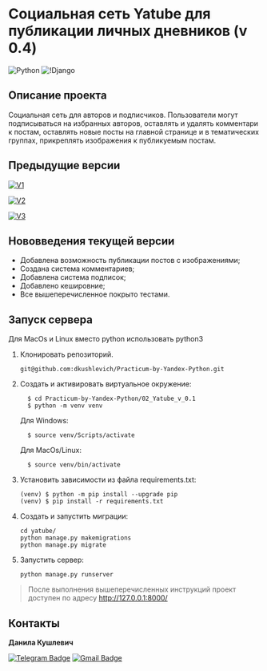 # Социальная сеть Yatube для публикации личных дневников (v 0.4)
![Python](https://img.shields.io/badge/Python-3.9.10-blue) ![!Django](https://img.shields.io/badge/Django-2.2.9-blue)

## Описание проекта
Социальная сеть для авторов и подписчиков. Пользователи могут подписываться на избранных авторов, оставлять и удалять комментари к постам, оставлять новые посты на главной странице и в тематических группах, прикреплять изображения к публикуемым постам.

## Предыдущие версии
[![V1](https://img.shields.io/badge/Version-0.1-blue?style=flat&link=https://github.com/dkushlevich/Practicum-by-Yandex-Python/tree/main/02_Yatube_v_0.1)](https://github.com/dkushlevich/Practicum-by-Yandex-Python/tree/main/02_Yatube_v_0.1)

[![V2](https://img.shields.io/badge/Version-0.2-blue?style=flat&link=https://github.com/dkushlevich/Practicum-by-Yandex-Python/tree/main/02_Yatube_v_0.2)](https://github.com/dkushlevich/Practicum-by-Yandex-Python/tree/main/02_Yatube_v_0.2)

[![V3](https://img.shields.io/badge/Version-0.3-blue?style=flat&link=https://github.com/dkushlevich/Practicum-by-Yandex-Python/tree/main/02_Yatube_v_0.3)](https://github.com/dkushlevich/Practicum-by-Yandex-Python/tree/main/02_Yatube_v_0.3)

## Нововведения текущей версии
- Добавлена возможность публикации постов с изображениями;
- Создана система комментариев;
- Добавлена система подписок;
- Добавлено кешировние;
- Все вышеперечисленное покрыто тестами.

## Запуск сервера

 Для MacOs и Linux вместо python использовать python3

1. Клонировать репозиторий.
   ```
   git@github.com:dkushlevich/Practicum-by-Yandex-Python.git
   ```
2. Cоздать и активировать виртуальное окружение:
    ```
      $ cd Practicum-by-Yandex-Python/02_Yatube_v_0.1
      $ python -m venv venv
    ```
    Для Windows:
    ```
      $ source venv/Scripts/activate
    ```
    Для MacOs/Linux:
    ```
      $ source venv/bin/activate
    ```
3. Установить зависимости из файла requirements.txt:
    ```
    (venv) $ python -m pip install --upgrade pip
    (venv) $ pip install -r requirements.txt
    ```
4. Создать и запустить миграции:
    ```
    cd yatube/
    python manage.py makemigrations
    python manage.py migrate
    ```
5. Запустить сервер:
    ```
    python manage.py runserver
    ```
> После выполнения вышеперечисленных инструкций проект доступен по адресу http://127.0.0.1:8000/

## Контакты
**Данила Кушлевич** 

[![Telegram Badge](https://img.shields.io/badge/-dkushlevich-blue?style=social&logo=telegram&link=https://t.me/dkushlevich)](https://t.me/dkushlevich) [![Gmail Badge](https://img.shields.io/badge/-dkushlevich@gmail.com-c14438?style=flat&logo=Gmail&logoColor=white&link=mailto:dkushlevich@gmail.com)](mailto:dkushlevich@gmail.com)

